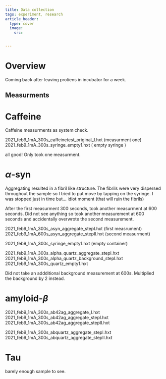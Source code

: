 ```yaml
---
title: Data collection
tags: experiment, research 
article_header:
  type: cover
  image: 
    src: 


---
```

# Overview 
Coming back after leaving protiens in incubator for a week. 


## Measurments 

# Caffeine 
Caffeine measurments as system check. 

2021_feb9_1mA_300s_caffeinetest_original_I.hxt (measurment one)
2021_feb9_1mA_300s_syringe_empty1.hxt ( empty syringe )

all good! Only took one measurment. 

# $\alpha$-syn
Aggregating resulted in a fibril like structure. The fibrils were very dispersed throughout the sample so I tried to put move by tapping on the syringe. I was stopped just in time but... idiot moment (that will ruin the fibrils)

After the first measurment 300 seconds, took another measurment at 600 seconds. Did not see anything so took another measurement at 600 seconds and accidentally overwrote the second measurement. 

2021_feb9_1mA_300s_asyn_aggregate_stepI.hxt (first measrument) 
2021_feb9_1mA_600s_asyn_aggregate_stepII.hxt (second measurment) 

2021_feb9_1mA_300s_syringe_empty1.hxt (empty container)

2021_feb9_1mA_300s_alpha_quartz_aggregate_stepI.hxt
2021_feb9_1mA_300s_alpha_quartz_background_stepI.hxt
2021_feb9_1mA_300s_quartz_empty1.hxt

Did not take an addditional background measurement at 600s. Multiplied the background by 2 instead. 

# amyloid-$\beta$


2021_feb9_1mA_300s_ab42ag_aggregate_I.hxt
2021_feb9_1mA_300s_ab42ag_aggregate_stepI.hxt
2021_feb9_1mA_300s_ab42ag_aggregate_stepII.hxt

2021_feb9_1mA_300s_abquartz_aggregate_stepI.hxt
2021_feb9_1mA_300s_abquartz_aggregate_stepII.hxt

# Tau
barely enough sample to see. 
